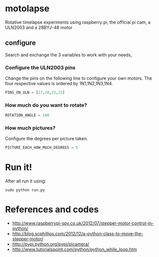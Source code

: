 motolapse
=========

Rotative timelapse experiments using raspberry pi, the official pi cam, a ULN2003 and a 28BYJ-48 motor

## configure

Search and exchange the 3 variables to work with your needs,

### Configure the ULN2003 pins

Change the pins on the following line to configure your own motors. The four respective values is ordered by 1N1,1N2,1N3,1N4.

```python
PINS_ON_ULN = [17,18,23,22]
```
### How much do you want to rotate?

```python
ROTATION_ANGLE = 180
```
### How much pictures?

Configure the degrees per picture taken.

```python
PICTURE_EACH_HOW_MUCH_DEGREES = 5
```



# Run it!

After all run it using:

`sudo python run.py`

# References and codes

* http://www.raspberrypi-spy.co.uk/2012/07/stepper-motor-control-in-python/
* http://blog.scphillips.com/2012/12/a-python-class-to-move-the-stepper-motor/
* http://pypi.python.org/pypi/picamera/
* http://www.tutorialspoint.com/python/python_while_loop.htm

